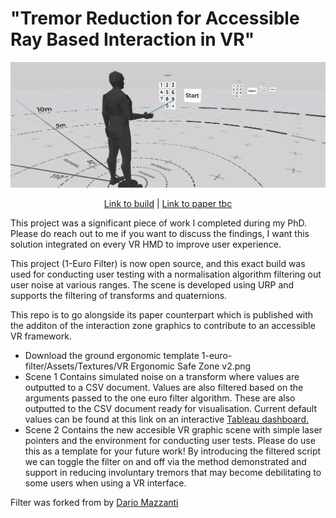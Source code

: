 # "Tremor Reduction for Accessible Ray Based Interaction in VR"

<div align="center">

![alt text](https://github.com/corriedotdev/vr-tremor-reduction/blob/main/filter.PNG)


[Link to build](https://github.com/corriedotdev/vr-tremor-reduction/releases/tag/vr) | [Link to paper tbc]() 
</div>

This project was a significant piece of work I completed during my PhD. Please do reach out to me if you want to discuss the findings, I want this solution integrated on every VR HMD to improve user experience. 

This project (1-Euro Filter) is now open source, and this exact build was used for conducting user testing with a normalisation algorithm filtering out user noise at various ranges.
The scene is developed using URP and supports the filtering of transforms and quaternions.

This repo is to go alongside its paper counterpart which is published with the additon of the interaction zone graphics to contribute to an accessible VR framework.

* Download the ground ergonomic template 1-euro-filter/Assets/Textures/VR Ergonomic Safe Zone v2.png
* Scene 1 Contains simulated noise on a transform where values are outputted to a CSV document. Values are also filtered based on the arguments passed to the one euro filter algorithm. These are also outputted to the CSV document ready for visualisation. Current default values can be found at this link on an interactive [Tableau dashboard.](https://public.tableau.com/app/profile/corrie.green/viz/1EuroFilter/Sheet3)
* Scene 2 Contains the new accesible VR graphic scene with simple laser pointers and the environment for conducting user tests. Please do use this as a template for your future work! By introducing the filtered script we can toggle the filter on and off via the method demonstrated and support in reducing involuntary tremors that may become debilitating to some users when using a VR interface.

Filter was forked from by [Dario Mazzanti](https://www.iit.it/people/dario-mazzanti)

